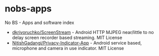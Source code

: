 # nobs-apps
No BS - Apps and software index

- [dkrivoruchko/ScreenStream](https://github.com/dkrivoruchko/ScreenStream) - Android HTTP MJPEG near/little to no delay screen recorder based streaming. MIT License
- [NitishGadangi/Privacy-Indicator-App](https://github.com/NitishGadangi/Privacy-Indicator-App) - Android service based, microphone and camera in use indicator. MIT License

